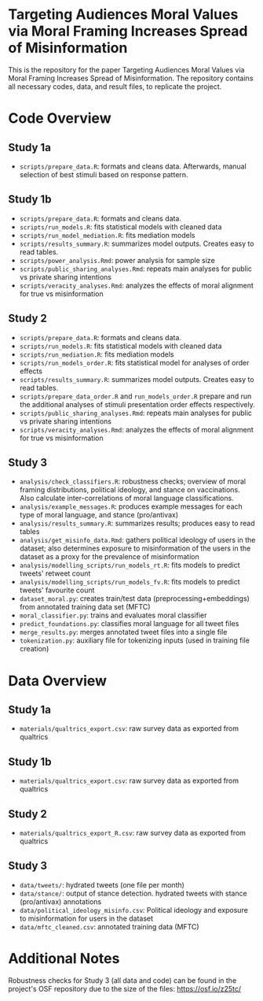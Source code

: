 # Targeting Audiences Moral Values via Moral Framing Increases Spread of Misinformation

This is the repository for the paper Targeting Audiences Moral Values via Moral Framing Increases Spread of Misinformation. The repository contains all necessary codes, data, and result files, to replicate the project.

# Code Overview
## Study 1a
- `scripts/prepare_data.R`: formats and cleans data. Afterwards, manual selection of best stimuli based on response pattern.

## Study 1b
- `scripts/prepare_data.R`: formats and cleans data. 
- `scripts/run_models.R`: fits statistical models with cleaned data
- `scripts/run_model_mediation.R`: fits mediation models
- `scripts/results_summary.R`: summarizes model outputs. Creates easy to read tables.
- `scripts/power_analysis.Rmd`: power analysis for sample size
- `scripts/public_sharing_analyses.Rmd`: repeats main analyses for public vs private sharing intentions
- `scripts/veracity_analyses.Rmd`: analyzes the effects of moral alignment for true vs misinformation

## Study 2
- `scripts/prepare_data.R`: formats and cleans data. 
- `scripts/run_models.R`: fits statistical models with cleaned data
- `scripts/run_mediation.R`: fits mediation models
- `scripts/run_models_order.R`: fits statistical model for analyses of order effects
- `scripts/results_summary.R`: summarizes model outputs. Creates easy to read tables.
- `scripts/prepare_data_order.R` and `run_models_order.R` prepare and run the additional analyses of stimuli presentation order effects respectively.
- `scripts/public_sharing_analyses.Rmd`: repeats main analyses for public vs private sharing intentions
- `scripts/veracity_analyses.Rmd`: analyzes the effects of moral alignment for true vs misinformation

## Study 3
- `analysis/check_classifiers.R`: robustness checks; overview of moral framing distributions, political ideology, and stance on vaccinations. Also calculate inter-correlations of moral language classifications.
- `analysis/example_messages.R`: produces example messages for each type of moral language, and stance (pro/antivax)
- `analysis/results_summary.R`: summarizes results; produces easy to read tables
- `analysis/get_misinfo_data.Rmd`: gathers political ideology of users in the dataset; also determines exposure to misinformation of the users in the dataset as a proxy for the prevalence of misinformation
- `analysis/modelling_scripts/run_models_rt.R`: fits models to predict tweets' retweet count
- `analysis/modelling_scripts/run_models_fv.R`: fits models to predict tweets' favourite count
- `dataset_moral.py`: creates train/test data (preprocessing+embeddings) from annotated training data set (MFTC)
- `moral_classifier.py`: trains and evaluates moral classifier
- `predict_foundations.py`: classifies moral language for all tweet files
- `merge_results.py`: merges annotated tweet files into a single file
- `tokenization.py`: auxiliary file for tokenizing inputs (used in training file creation)

# Data Overview
## Study 1a
- `materials/qualtrics_export.csv`: raw survey data as exported from qualtrics

## Study 1b
- `materials/qualtrics_export.csv`: raw survey data as exported from qualtrics

## Study 2
- `materials/qualtrics_export_R.csv`: raw survey data as exported from qualtrics

## Study 3
- `data/tweets/`: hydrated tweets (one file per month)
- `data/stance/`: output of stance detection. hydrated tweets with stance (pro/antivax) annotations
- `data/political_ideology_misinfo.csv`: Political ideology and exposure to misinformation for users in the dataset
- `data/mftc_cleaned.csv`: annotated training data (MFTC)

# Additional Notes
Robustness checks for Study 3 (all data and code) can be found in the project's OSF repository due to the size of the files:
https://osf.io/z25tc/
